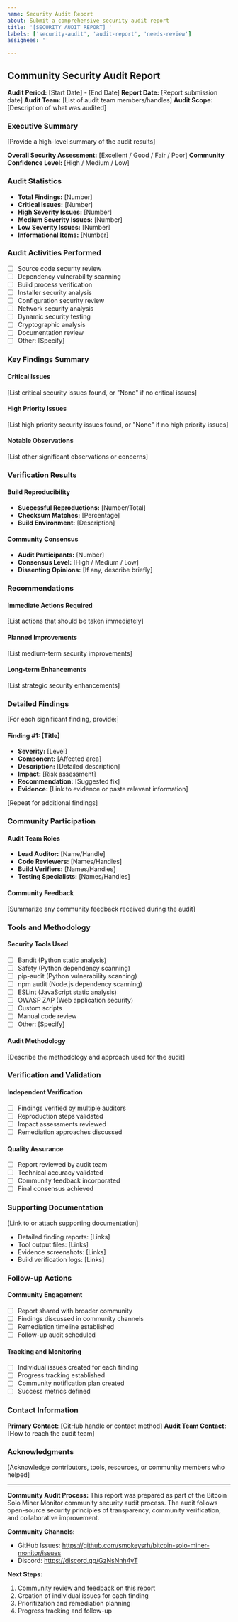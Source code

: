 ```yaml
---
name: Security Audit Report
about: Submit a comprehensive security audit report
title: '[SECURITY AUDIT REPORT] '
labels: ['security-audit', 'audit-report', 'needs-review']
assignees: ''

---
```


## Community Security Audit Report

**Audit Period:** [Start Date] - [End Date]
**Report Date:** [Report submission date]
**Audit Team:** [List of audit team members/handles]
**Audit Scope:** [Description of what was audited]

### Executive Summary
[Provide a high-level summary of the audit results]

**Overall Security Assessment:** [Excellent / Good / Fair / Poor]
**Community Confidence Level:** [High / Medium / Low]

### Audit Statistics
- **Total Findings:** [Number]
- **Critical Issues:** [Number]
- **High Severity Issues:** [Number]
- **Medium Severity Issues:** [Number]
- **Low Severity Issues:** [Number]
- **Informational Items:** [Number]

### Audit Activities Performed
- [ ] Source code security review
- [ ] Dependency vulnerability scanning
- [ ] Build process verification
- [ ] Installer security analysis
- [ ] Configuration security review
- [ ] Network security analysis
- [ ] Dynamic security testing
- [ ] Cryptographic analysis
- [ ] Documentation review
- [ ] Other: [Specify]

### Key Findings Summary

#### Critical Issues
[List critical security issues found, or "None" if no critical issues]

#### High Priority Issues
[List high priority security issues found, or "None" if no high priority issues]

#### Notable Observations
[List other significant observations or concerns]

### Verification Results

#### Build Reproducibility
- **Successful Reproductions:** [Number/Total]
- **Checksum Matches:** [Percentage]
- **Build Environment:** [Description]

#### Community Consensus
- **Audit Participants:** [Number]
- **Consensus Level:** [High / Medium / Low]
- **Dissenting Opinions:** [If any, describe briefly]

### Recommendations

#### Immediate Actions Required
[List actions that should be taken immediately]

#### Planned Improvements
[List medium-term security improvements]

#### Long-term Enhancements
[List strategic security enhancements]

### Detailed Findings
[For each significant finding, provide:]

#### Finding #1: [Title]
- **Severity:** [Level]
- **Component:** [Affected area]
- **Description:** [Detailed description]
- **Impact:** [Risk assessment]
- **Recommendation:** [Suggested fix]
- **Evidence:** [Link to evidence or paste relevant information]

[Repeat for additional findings]

### Community Participation

#### Audit Team Roles
- **Lead Auditor:** [Name/Handle]
- **Code Reviewers:** [Names/Handles]
- **Build Verifiers:** [Names/Handles]
- **Testing Specialists:** [Names/Handles]

#### Community Feedback
[Summarize any community feedback received during the audit]

### Tools and Methodology

#### Security Tools Used
- [ ] Bandit (Python static analysis)
- [ ] Safety (Python dependency scanning)
- [ ] pip-audit (Python vulnerability scanning)
- [ ] npm audit (Node.js dependency scanning)
- [ ] ESLint (JavaScript static analysis)
- [ ] OWASP ZAP (Web application security)
- [ ] Custom scripts
- [ ] Manual code review
- [ ] Other: [Specify]

#### Audit Methodology
[Describe the methodology and approach used for the audit]

### Verification and Validation

#### Independent Verification
- [ ] Findings verified by multiple auditors
- [ ] Reproduction steps validated
- [ ] Impact assessments reviewed
- [ ] Remediation approaches discussed

#### Quality Assurance
- [ ] Report reviewed by audit team
- [ ] Technical accuracy validated
- [ ] Community feedback incorporated
- [ ] Final consensus achieved

### Supporting Documentation
[Link to or attach supporting documentation]

- Detailed finding reports: [Links]
- Tool output files: [Links]
- Evidence screenshots: [Links]
- Build verification logs: [Links]

### Follow-up Actions

#### Community Engagement
- [ ] Report shared with broader community
- [ ] Findings discussed in community channels
- [ ] Remediation timeline established
- [ ] Follow-up audit scheduled

#### Tracking and Monitoring
- [ ] Individual issues created for each finding
- [ ] Progress tracking established
- [ ] Community notification plan created
- [ ] Success metrics defined

### Contact Information
**Primary Contact:** [GitHub handle or contact method]
**Audit Team Contact:** [How to reach the audit team]

### Acknowledgments
[Acknowledge contributors, tools, resources, or community members who helped]

---

**Community Audit Process:**
This report was prepared as part of the Bitcoin Solo Miner Monitor community security audit process. The audit follows open-source security principles of transparency, community verification, and collaborative improvement.

**Community Channels:**
- GitHub Issues: https://github.com/smokeysrh/bitcoin-solo-miner-monitor/issues
- Discord: https://discord.gg/GzNsNnh4yT

**Next Steps:**
1. Community review and feedback on this report
2. Creation of individual issues for each finding
3. Prioritization and remediation planning
4. Progress tracking and follow-up
